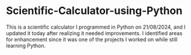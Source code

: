 # Scientific-Calculator-using-Python
 This is a scientific calculator I programmed in Python on 21/08/2024, and I updated it today after realizing it needed improvements. I identified areas for enhancement since it was one of the projects I worked on while still learning Python.
